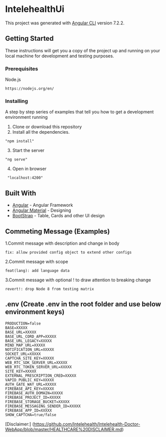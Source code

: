 # IntelehealthUi

This project was generated with [Angular CLI](https://github.com/angular/angular-cli) version 7.2.2.

## Getting Started

These instructions will get you a copy of the project up and running on your local machine for development and testing purposes.

### Prerequisites
Node.js
   ```
   https://nodejs.org/en/
   ```
   
    
### Installing
A step by step series of examples that tell you how to get a development environment running
1. Clone or download this repository
2. Install all the dependencies.
```
"npm install"
```    
3. Start the server
```
"ng serve"
```

4. Open in browser
```
 "localhost:4200"
```

## Built With

* [Angular](https://angular.io/) - Angular Framework
* [Angular Material](https://material.angular.io/) - Designing
* [BootStrap](https://getbootstrap.com/) - Table, Cards and other UI design

## Commeting Message (Examples)
1.Commit message with description and change in body
```
fix: allow provided config object to extend other configs
```
2.Commit message with scope
```
feat(lang): add language data
```
3.Commit message with optional ! to draw attention to breaking change
```
revert!: drop Node 8 from testing matrix
```

## .env (Create .env in the root folder and use below environment keys)

```
PRODUCTION=false
BASE=XXXXX
BASE_URL=XXXXX
BASE_URL_CORD_APP=XXXXX
BASE_URL_LEGACY=XXXXX
MIND_MAP_URL=XXXXX
NOTIFICATION_URL=XXXXX
SOCKET_URL=XXXXX
CAPTCHA_SITE_KEY=XXXXX
WEB_RTC_SDK_SERVER_URL=XXXXX
WEB_RTC_TOKEN_SERVER_URL=XXXXX
SITE_KEY=XXXXX
EXTERNAL_PRESCRIPTION_CRED=XXXXX
VAPID_PUBLIC_KEY=XXXXX
AUTH_GATE_WAY_URL=XXXXX
FIREBASE_API_KEY=XXXXX
FIREBASE_AUTH_DOMAIN=XXXXX
FIREBASE_PROJECT_ID=XXXXX
FIREBASE_STORAGE_BUCKET=XXXXX
FIREBASE_MESSAGING_SENDER_ID=XXXXX
FIREBASE_APP_ID=XXXXX
SHOW_CAPTCHA=true/false
```

[Disclaimer:] (https://github.com/Intelehealth/Intelehealth-Doctor-WebApp/blob/master/HEALTHCARE%20DISCLAIMER.md)

